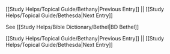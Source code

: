 [[Study Helps/Topical Guide/Bethany|Previous Entry]]  ||  [[Study Helps/Topical Guide/Bethesda|Next Entry]]

 See [[Study Helps/Bible Dictionary/Bethel|BD Bethel]]

[[Study Helps/Topical Guide/Bethany|Previous Entry]]  ||  [[Study Helps/Topical Guide/Bethesda|Next Entry]]